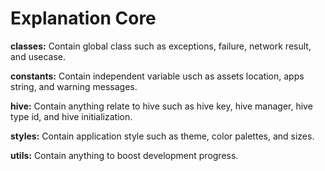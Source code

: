# Explanation Core

**classes:** Contain global class such as exceptions, failure, network result, and usecase.

**constants:** Contain independent variable usch as assets location, apps string, and warning messages.

**hive:** Contain anything relate to hive such as hive key, hive manager, hive type id, and hive initialization.

**styles:** Contain application style such as theme, color palettes, and sizes.

**utils:** Contain anything to boost development progress.
